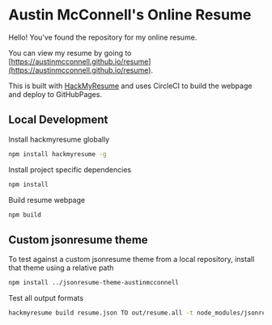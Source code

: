 # Austin McConnell's Online Resume

Hello! You've found the repository for my online resume.

You can view my resume by going to [https://austinmcconnell.github.io/resume](https://austinmcconnell.github.io/resume).

This is built with [HackMyResume](https://github.com/hacksalot/HackMyResume) and uses CircleCI to build the webpage and deploy to GitHubPages. 


## Local Development

Install hackmyresume globally

```bash
npm install hackmyresume -g
```

Install project specific dependencies

```bash
npm install
```

Build resume webpage

```bash
npm build
```

## Custom jsonresume theme

To test against a custom jsonresume theme from a local repository, install that theme using a relative path 

```bash
npm install ../jsonresume-theme-austinmcconnell 
```

Test all output formats 

```bash
hackmyresume build resume.json TO out/resume.all -t node_modules/jsonresume-theme-austinmcconnell
```
